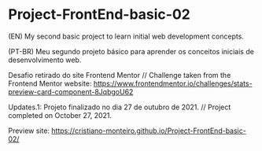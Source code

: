 # Project-FrontEnd-basic-02
(EN) My second basic project to learn initial web development concepts.

(PT-BR) Meu segundo projeto básico para aprender os conceitos iniciais de desenvolvimento web.

Desafio retirado do site Frontend Mentor // Challenge taken from the Frontend Mentor website:
https://www.frontendmentor.io/challenges/stats-preview-card-component-8JqbgoU62

Updates.1: Projeto finalizado no dia 27 de outubro de 2021. // Project completed on October 27, 2021.

Preview site: https://cristiano-monteiro.github.io/Project-FrontEnd-basic-02/